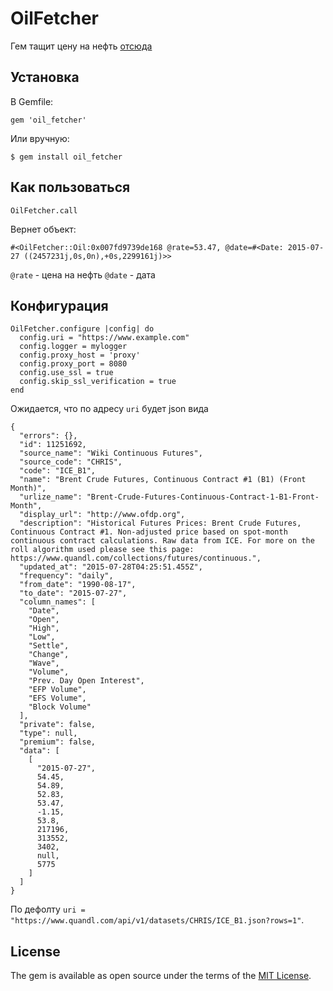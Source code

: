 # OilFetcher

Гем тащит цену на нефть [отсюда](https://www.quandl.com/api/v1/datasets/CHRIS/ICE_B1.json?rows=1)

## Установка

В Gemfile:

    gem 'oil_fetcher'

Или вручную:

    $ gem install oil_fetcher

## Как пользоваться

    OilFetcher.call

Вернет объект:

    #<OilFetcher::Oil:0x007fd9739de168 @rate=53.47, @date=#<Date: 2015-07-27 ((2457231j,0s,0n),+0s,2299161j)>>

`@rate` - цена на нефть
`@date` - дата

## Конфигурация

    OilFetcher.configure |config| do
      config.uri = "https://www.example.com"
      config.logger = mylogger
      config.proxy_host = 'proxy'
      config.proxy_port = 8080
      config.use_ssl = true
      config.skip_ssl_verification = true
    end

Ожидается, что по адресу `uri` будет json вида

    {
      "errors": {},
      "id": 11251692,
      "source_name": "Wiki Continuous Futures",
      "source_code": "CHRIS",
      "code": "ICE_B1",
      "name": "Brent Crude Futures, Continuous Contract #1 (B1) (Front Month)",
      "urlize_name": "Brent-Crude-Futures-Continuous-Contract-1-B1-Front-Month",
      "display_url": "http://www.ofdp.org",
      "description": "Historical Futures Prices: Brent Crude Futures, Continuous Contract #1. Non-adjusted price based on spot-month continuous contract calculations. Raw data from ICE. For more on the roll algorithm used please see this page: https://www.quandl.com/collections/futures/continuous.",
      "updated_at": "2015-07-28T04:25:51.455Z",
      "frequency": "daily",
      "from_date": "1990-08-17",
      "to_date": "2015-07-27",
      "column_names": [
        "Date",
        "Open",
        "High",
        "Low",
        "Settle",
        "Change",
        "Wave",
        "Volume",
        "Prev. Day Open Interest",
        "EFP Volume",
        "EFS Volume",
        "Block Volume"
      ],
      "private": false,
      "type": null,
      "premium": false,
      "data": [
        [
          "2015-07-27",
          54.45,
          54.89,
          52.83,
          53.47,
          -1.15,
          53.8,
          217196,
          313552,
          3402,
          null,
          5775
        ]
      ]
    }

По дефолту `uri = "https://www.quandl.com/api/v1/datasets/CHRIS/ICE_B1.json?rows=1"`.


## License

The gem is available as open source under the terms of the [MIT License](http://opensource.org/licenses/MIT).

